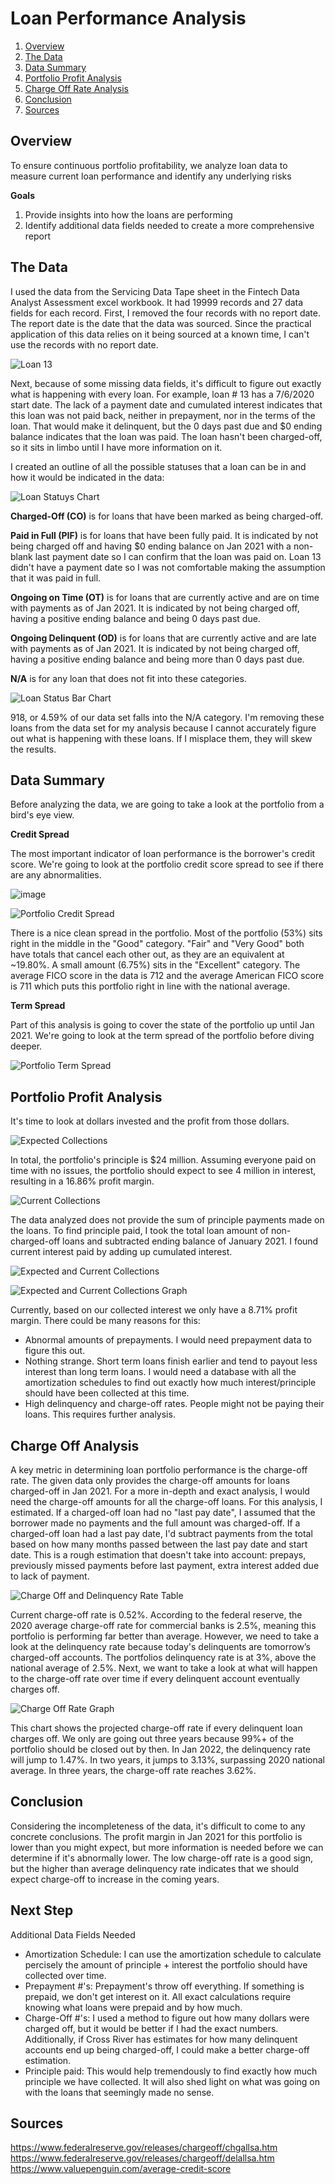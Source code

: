 # Loan Performance Analysis

1. [Overview](#overview)
2. [The Data](#the-data)
3. [Data Summary](#data-summary)
4. [Portfolio Profit Analysis](#portfolio-profit-analysis)
5. [Charge Off Rate Analysis](#charge-off-rate-analysis)
6. [Conclusion](#conclusion)
7. [Sources](#sources)


## Overview <a name="overview"></a>
To ensure continuous portfolio profitability, we analyze loan data to measure current loan performance and identify any underlying risks

**Goals**
1. Provide insights into how the loans are performing
2. Identify additional data fields needed to create a more comprehensive report


## The Data <a name="the-data"></a>
I used the data from the Servicing Data Tape sheet in the Fintech Data Analyst Assessment excel workbook. It had 19999 records and 27 data fields for each record. First, I removed the four records with no report date. The report date is the date that the data was sourced. Since the practical application of this data relies on it being sourced at a known time, I can't use the records with no report date. 


![Loan 13](https://user-images.githubusercontent.com/74626307/122025071-086c4080-cd97-11eb-9f44-2253fedfad45.png)


Next, because of some missing data fields, it's difficult to figure out exactly what is happening with every loan. For example, loan # 13 has a 7/6/2020 start date. The lack of a payment date and cumulated interest indicates that this loan was not paid back, neither in prepayment, nor in the terms of the loan. That would make it delinquent, but the 0 days past due and $0 ending balance indicates that the loan was paid. The loan hasn't been charged-off, so it sits in limbo until I have more information on it. 


I created an outline of all the possible statuses that a loan can be in and how it would be indicated in the data:

  
![Loan Statuys Chart](https://user-images.githubusercontent.com/74626307/122027146-db209200-cd98-11eb-8eb8-e79faa34ea0b.png)


**Charged-Off (CO)** is for loans that have been marked as being charged-off.

**Paid in Full (PIF)** is for loans that have been fully paid. It is indicated by not being charged off and having $0 ending balance on Jan 2021 with a non-blank last payment date so I can confirm that the loan was paid on. Loan 13 didn't have a payment date so I was not comfortable making the assumption that it was paid in full. 

**Ongoing on Time (OT)** is for loans that are currently active and are on time with payments as of Jan 2021. It is indicated by not being charged off, having a positive ending balance and being 0 days past due. 

**Ongoing Delinquent (OD)** is for loans that are currently active and are late with payments as of Jan 2021. It is indicated by not being charged off, having a positive ending balance and being more than 0 days past due.

**N/A** is for any loan that does not fit into these categories.


![Loan Status Bar Chart](https://user-images.githubusercontent.com/74626307/122028358-f4760e00-cd99-11eb-8b8c-db6e64ea4ab6.png)


918, or 4.59% of our data set falls into the N/A category. I'm removing these loans from the data set for my analysis because I cannot accurately figure out what is happening with these loans. If I misplace them, they will skew the results. 


## Data Summary <a name="data-summary"></a>
Before analyzing the data, we are going to take a look at the portfolio from a bird's eye view.


**Credit Spread**


The most important indicator of loan performance is the borrower's credit score. We're going to look at the portfolio credit score spread to see if there are any abnormalities. 


![image](https://user-images.githubusercontent.com/74626307/122029842-3bb0ce80-cd9b-11eb-9394-5c9664588a8f.png)


![Portfolio Credit Spread](https://user-images.githubusercontent.com/74626307/122030307-a9f59100-cd9b-11eb-8122-63f68254b78a.png)


There is a nice clean spread in the portfolio. Most of the portfolio (53%) sits right in the middle in the "Good" category. "Fair" and "Very Good" both have totals that cancel each other out, as they are an equivalent at ~19.80%. A small amount (6.75%) sits in the "Excellent" category. The average FICO score in the data is 712 and the average American FICO score is 711 which puts this portfolio right in line with the national average. 


**Term Spread**

Part of this analysis is going to cover the state of the portfolio up until Jan 2021. We're going to look at the term spread of the portfolio before diving deeper. 
  
 
![Portfolio Term Spread](https://user-images.githubusercontent.com/74626307/122030637-f3de7700-cd9b-11eb-815f-3bc41cf79f2e.png)


  
  
## Portfolio Profit Analysis <a name="portfolio-profit-analysis"></a>
  
It's time to look at dollars invested and the profit from those dollars. 


![Expected Collections](https://user-images.githubusercontent.com/74626307/122031050-520b5a00-cd9c-11eb-99fa-810c10b8703c.png)


In total, the portfolio's principle is $24 million. Assuming everyone paid on time with no issues, the portfolio should expect to see 4 million in interest, resulting in a 16.86% profit margin.


![Current Collections](https://user-images.githubusercontent.com/74626307/122031346-9d256d00-cd9c-11eb-9eeb-40e32dd5b6f2.png)

The data analyzed does not provide the sum of principle payments made on the loans. To find principle paid, I took the total loan amount of non-charged-off loans and subtracted ending balance of January 2021. I found current interest paid by adding up cumulated interest.
  
  
![Expected and Current Collections](https://user-images.githubusercontent.com/74626307/122031095-5c2d5880-cd9c-11eb-87c0-541416c7b32c.png)


![Expected and Current Collections Graph](https://user-images.githubusercontent.com/74626307/122031363-a1ea2100-cd9c-11eb-8451-d30ebb013b06.png)


Currently, based on our collected interest we only have a 8.71% profit margin. There could be many reasons for this:
  - Abnormal amounts of prepayments. I would need prepayment data to figure this out. 
  - Nothing strange. Short term loans finish earlier and tend to payout less interest than long term loans. I would need a database with all the amortization schedules to find out exactly how much interest/principle should have been collected at this time.
  - High delinquency and charge-off rates. People might not be paying their loans. This requires further analysis. 

  
  
## Charge Off Analysis <a name="charge-off-rate-analysis"></a>

A key metric in determining loan portfolio performance is the charge-off rate. The given data only provides the charge-off amounts for loans charged-off in Jan 2021. For a more in-depth and exact analysis, I would need the charge-off amounts for all the charge-off loans. For this analysis, I estimated. If a charged-off loan had no "last pay date", I assumed that the borrower made no payments and the full amount was charged-off. If a charged-off loan had a last pay date, I'd subtract payments from the total based on how many months passed between the last pay date and start date. This is a rough estimation that doesn't take into account: prepays, previously missed payments before last payment, extra interest added due to lack of payment. 


![Charge Off and Delinquency Rate Table](https://user-images.githubusercontent.com/74626307/122032166-613ed780-cd9d-11eb-90d7-cf857d297ef5.png)

 
Current charge-off rate is 0.52%. According to the federal reserve, the 2020 average charge-off rate for commercial banks is 2.5%, meaning this portfolio is performing far better than average. However, we need to take a look at the delinquency rate because today's delinquents are tomorrow’s charged-off accounts. The portfolios delinquency rate is at 3%, above the national average of 2.5%. Next, we want to take a look at what will happen to the charge-off rate over time if every delinquent account eventually charges off.


![Charge Off Rate Graph](https://user-images.githubusercontent.com/74626307/122032269-76b40180-cd9d-11eb-87fd-f3865b4eafb3.png)

  
This chart shows the projected charge-off rate if every delinquent loan charges off. We only are going out three years because 99%+ of the portfolio should be closed out by then. In Jan 2022, the delinquency rate will jump to 1.47%. In two years, it jumps to 3.13%, surpassing 2020 national average. In three years, the charge-off rate reaches 3.62%. 


## Conclusion <a name="conclusion"></a>
Considering the incompleteness of the data, it's difficult to come to any concrete conclusions. The profit margin in Jan 2021 for this portfolio is lower than you might expect, but more information is needed before we can determine if it's abnormally lower. The low charge-off rate is a good sign, but the higher than average delinquency rate indicates that we should expect charge-off to increase in the coming years. 

## Next Step

Additional Data Fields Needed
- Amortization Schedule: I can use the amortization schedule to calculate percisely the amount of principle + interest the portfolio should have collected over time. 
- Prepayment #'s: Prepayment's throw off everything. If something is prepaid, we don't get interest on it. All exact calculations require knowing what loans were prepaid and by how much.
- Charge-Off #'s: I used a method to figure out how many dollars were charged off, but it would be better if I had the exact numbers. Additionally, if Cross River has estimates for how many delinquent accounts end up being charged-off, I could make a better charge-off estimation.  
- Principle paid: This would help tremendously to find exactly how much principle we have collected. It will also shed light on what was going on with the loans that seemingly made no sense. 


## Sources <a name="sources"></a>
https://www.federalreserve.gov/releases/chargeoff/chgallsa.htm
https://www.federalreserve.gov/releases/chargeoff/delallsa.htm
https://www.valuepenguin.com/average-credit-score


